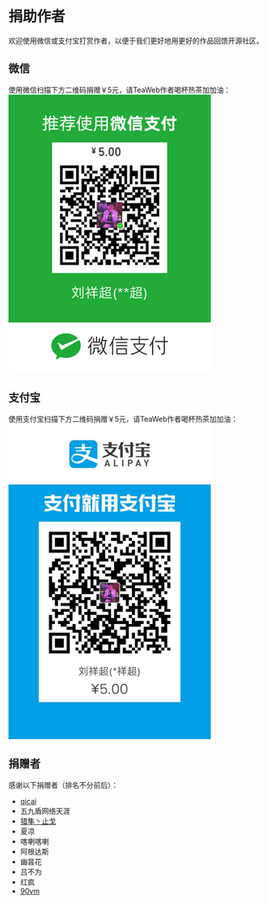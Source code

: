 # 捐助作者
欢迎使用微信或支付宝打赏作者，以便于我们更好地用更好的作品回馈开源社区。

## 微信
使用微信扫描下方二维码捐赠￥5元，请TeaWeb作者喝杯热茶加加油：
<img src="donate.png" width="400px"/>

## 支付宝
使用支付宝扫描下方二维码捐赠￥5元，请TeaWeb作者喝杯热茶加加油：
<img src="alipay.jpg" width="400px"/>

## 捐赠者
感谢以下捐赠者（排名不分前后）：
* [qicai](https://gitee.com/qicaizhao)
* 五九盾网络天涯
* [猎隼丶止戈](https://gitee.com/nn200433)
* 夏凉
* 喀喇喀喇
* 阿根达斯
* 幽昙花
* 吕不为
* 红疯
* [90vm](https://90vm.com/)